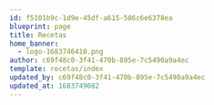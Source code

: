 ```yaml
---
id: f5101b9c-1d9e-45df-a615-586c6e6378ea
blueprint: page
title: Recetas
home_banner:
  - logo-1683746410.png
author: c69f48c0-3f41-470b-895e-7c5490a9a4ec
template: recetas/index
updated_by: c69f48c0-3f41-470b-895e-7c5490a9a4ec
updated_at: 1683749082
---
```

